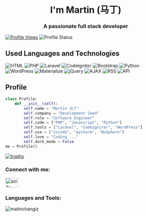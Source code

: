 <h1 align="center">I'm Martin (马丁)</h1>
<h3 align="center">A passionate full stack developer</h3>

[![Profile Views](https://komarev.com/ghpvc/?username=MatinChangiz)](https://github.com/MatinChangiz)
![Profile Status](https://img.shields.io/static/v1?label=GitHub%20Status&message=Active&color=brightgreen)
## Used Languages and Technologies

![HTML](https://img.shields.io/badge/HTML-HTML5-E34F26?logo=html5&logoColor=white)
![PHP](https://img.shields.io/badge/PHP-PHP-777BB4?logo=php&logoColor=white)
![Laravel](https://img.shields.io/badge/Laravel-Laravel-FF2D20?logo=laravel&logoColor=white)
![CodeIgniter](https://img.shields.io/badge/CodeIgniter-CodeIgniter-F05032?logo=codeigniter&logoColor=white)
![Bootstrap](https://img.shields.io/badge/Bootstrap-Bootstrap-7952B3?logo=bootstrap&logoColor=white)
![Python](https://img.shields.io/badge/Python-Python-3776AB?logo=python&logoColor=white)
![WordPress](https://img.shields.io/badge/WordPress-WordPress-21759B?logo=wordpress&logoColor=white)
![Materialize](https://img.shields.io/badge/Materialize-Materialize-EE6E73?logo=materialize&logoColor=white)
![jQuery](https://img.shields.io/badge/jQuery-jQuery-0769AD?logo=jquery&logoColor=white)
![AJAX](https://img.shields.io/badge/AJAX-AJAX-0096D6?logo=ajax&logoColor=white)
![RSS](https://img.shields.io/badge/RSS-RSS-FFA500?logo=rss&logoColor=white)
![API](https://img.shields.io/badge/API-API-FF7B00?logo=api&logoColor=white)

## Profile

```python
class Profile:
    def __init__(self):
        self.name = "Martin 马丁"
        self.company = "Development Seed"
        self.role = "Software Engineer"
        self.code = ["PHP", "Javascript", "Python"]
        self.tools = ["Laravel", "Codeigniter", "WordPress"]
        self.use = ["vscode", "pycharm", "NuSphere"]
        self.love = "Coding ..."
        self.dark_mode = False
me = Profile()
```
[![trophy](https://github-profile-trophy.vercel.app/?username=matinchangiz&rank=S,AAA,A,B)](https://github.com/ryo-ma/github-profile-trophy)
<h3 align="left">Connect with me:</h3>
<p align="left">
<a href="https://linkedin.com/in/aziz-matin" target="blank"><img align="center" src="https://raw.githubusercontent.com/rahuldkjain/github-profile-readme-generator/master/src/images/icons/Social/linked-in-alt.svg" alt="aziz-matin" height="30" width="40" /></a>
</p>

<h3 align="left">Languages and Tools:</h3>

<p><img align="left" src="https://github-readme-stats.vercel.app/api/top-langs?username=matinchangiz&show_icons=true&locale=en&layout=compact" alt="matinchangiz" /></p>
